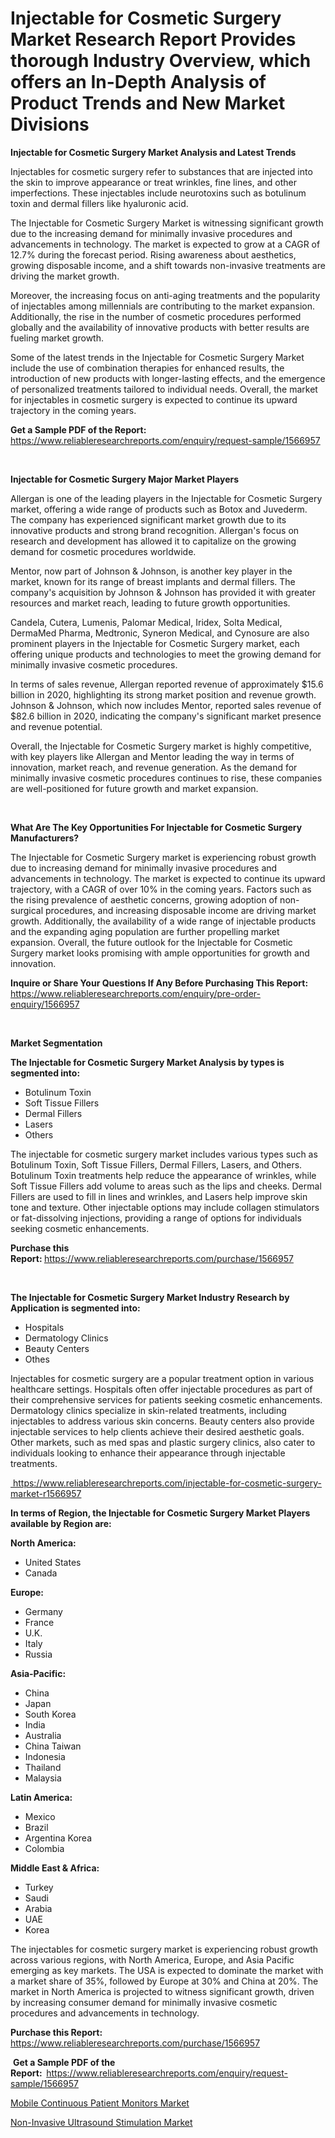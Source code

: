 <p><h1>Injectable for Cosmetic Surgery Market Research Report Provides thorough Industry Overview, which offers an In-Depth Analysis of Product Trends and New Market Divisions</h1></p><p><strong>Injectable for Cosmetic Surgery Market Analysis and Latest Trends</strong></p>
<p><p>Injectables for cosmetic surgery refer to substances that are injected into the skin to improve appearance or treat wrinkles, fine lines, and other imperfections. These injectables include neurotoxins such as botulinum toxin and dermal fillers like hyaluronic acid.</p><p>The Injectable for Cosmetic Surgery Market is witnessing significant growth due to the increasing demand for minimally invasive procedures and advancements in technology. The market is expected to grow at a CAGR of 12.7% during the forecast period. Rising awareness about aesthetics, growing disposable income, and a shift towards non-invasive treatments are driving the market growth.</p><p>Moreover, the increasing focus on anti-aging treatments and the popularity of injectables among millennials are contributing to the market expansion. Additionally, the rise in the number of cosmetic procedures performed globally and the availability of innovative products with better results are fueling market growth.</p><p>Some of the latest trends in the Injectable for Cosmetic Surgery Market include the use of combination therapies for enhanced results, the introduction of new products with longer-lasting effects, and the emergence of personalized treatments tailored to individual needs. Overall, the market for injectables in cosmetic surgery is expected to continue its upward trajectory in the coming years.</p></p>
<p><strong>Get a Sample PDF of the Report:&nbsp;</strong> <a href="https://www.reliableresearchreports.com/enquiry/request-sample/1566957">https://www.reliableresearchreports.com/enquiry/request-sample/1566957</a></p>
<p>&nbsp;</p>
<p><strong>Injectable for Cosmetic Surgery Major Market Players</strong></p>
<p><p>Allergan is one of the leading players in the Injectable for Cosmetic Surgery market, offering a wide range of products such as Botox and Juvederm. The company has experienced significant market growth due to its innovative products and strong brand recognition. Allergan's focus on research and development has allowed it to capitalize on the growing demand for cosmetic procedures worldwide.</p><p>Mentor, now part of Johnson & Johnson, is another key player in the market, known for its range of breast implants and dermal fillers. The company's acquisition by Johnson & Johnson has provided it with greater resources and market reach, leading to future growth opportunities.</p><p>Candela, Cutera, Lumenis, Palomar Medical, Iridex, Solta Medical, DermaMed Pharma, Medtronic, Syneron Medical, and Cynosure are also prominent players in the Injectable for Cosmetic Surgery market, each offering unique products and technologies to meet the growing demand for minimally invasive cosmetic procedures.</p><p>In terms of sales revenue, Allergan reported revenue of approximately $15.6 billion in 2020, highlighting its strong market position and revenue growth. Johnson & Johnson, which now includes Mentor, reported sales revenue of $82.6 billion in 2020, indicating the company's significant market presence and revenue potential.</p><p>Overall, the Injectable for Cosmetic Surgery market is highly competitive, with key players like Allergan and Mentor leading the way in terms of innovation, market reach, and revenue generation. As the demand for minimally invasive cosmetic procedures continues to rise, these companies are well-positioned for future growth and market expansion.</p></p>
<p>&nbsp;</p>
<p><strong>What Are The Key Opportunities For Injectable for Cosmetic Surgery Manufacturers?</strong></p>
<p><p>The Injectable for Cosmetic Surgery market is experiencing robust growth due to increasing demand for minimally invasive procedures and advancements in technology. The market is expected to continue its upward trajectory, with a CAGR of over 10% in the coming years. Factors such as the rising prevalence of aesthetic concerns, growing adoption of non-surgical procedures, and increasing disposable income are driving market growth. Additionally, the availability of a wide range of injectable products and the expanding aging population are further propelling market expansion. Overall, the future outlook for the Injectable for Cosmetic Surgery market looks promising with ample opportunities for growth and innovation.</p></p>
<p><strong>Inquire or Share Your Questions If Any Before Purchasing This Report:</strong> <a href="https://www.reliableresearchreports.com/enquiry/pre-order-enquiry/1566957">https://www.reliableresearchreports.com/enquiry/pre-order-enquiry/1566957</a></p>
<p>&nbsp;</p>
<p><strong>Market Segmentation</strong></p>
<p><strong>The Injectable for Cosmetic Surgery Market Analysis by types is segmented into:</strong></p>
<p><ul><li>Botulinum Toxin</li><li>Soft Tissue Fillers</li><li>Dermal Fillers</li><li>Lasers</li><li>Others</li></ul></p>
<p><p>The injectable for cosmetic surgery market includes various types such as Botulinum Toxin, Soft Tissue Fillers, Dermal Fillers, Lasers, and Others. Botulinum Toxin treatments help reduce the appearance of wrinkles, while Soft Tissue Fillers add volume to areas such as the lips and cheeks. Dermal Fillers are used to fill in lines and wrinkles, and Lasers help improve skin tone and texture. Other injectable options may include collagen stimulators or fat-dissolving injections, providing a range of options for individuals seeking cosmetic enhancements.</p></p>
<p><strong>Purchase this Report:&nbsp;</strong><a href="https://www.reliableresearchreports.com/purchase/1566957">https://www.reliableresearchreports.com/purchase/1566957</a></p>
<p>&nbsp;</p>
<p><strong>The Injectable for Cosmetic Surgery Market Industry Research by Application is segmented into:</strong></p>
<p><ul><li>Hospitals</li><li>Dermatology Clinics</li><li>Beauty Centers</li><li>Othes</li></ul></p>
<p><p>Injectables for cosmetic surgery are a popular treatment option in various healthcare settings. Hospitals often offer injectable procedures as part of their comprehensive services for patients seeking cosmetic enhancements. Dermatology clinics specialize in skin-related treatments, including injectables to address various skin concerns. Beauty centers also provide injectable services to help clients achieve their desired aesthetic goals. Other markets, such as med spas and plastic surgery clinics, also cater to individuals looking to enhance their appearance through injectable treatments.</p></p>
<p><a href="https://www.reliableresearchreports.com/injectable-for-cosmetic-surgery-market-r1566957">&nbsp;https://www.reliableresearchreports.com/injectable-for-cosmetic-surgery-market-r1566957</a></p>
<p><strong>In terms of Region, the Injectable for Cosmetic Surgery Market Players available by Region are:</strong></p>
<p>
    <p> <strong> North America: </strong>
        <ul>
            <li>United States</li>
            <li>Canada</li>
        </ul>
        </p> 
    <p> <strong> Europe: </strong>
        <ul>
            <li>Germany</li>
            <li>France</li>
            <li>U.K.</li>
            <li>Italy</li>
            <li>Russia</li>
        </ul>
        </p> 
    <p> <strong> Asia-Pacific: </strong>
        <ul>
            <li>China</li>
            <li>Japan</li>
            <li>South Korea</li>
            <li>India</li>
            <li>Australia</li>
            <li>China Taiwan</li>
            <li>Indonesia</li>
            <li>Thailand</li>
            <li>Malaysia</li>
        </ul>
        </p> 
    <p> <strong> Latin America: </strong>
        <ul>
            <li>Mexico</li>
            <li>Brazil</li>
            <li>Argentina Korea</li>
            <li>Colombia</li>
        </ul>
        </p> 
    <p> <strong> Middle East & Africa: </strong>
        <ul>
            <li>Turkey</li>
            <li>Saudi</li>
            <li>Arabia</li>
            <li>UAE</li>
            <li>Korea</li>
        </ul>
    </p>
    </p>
<p><p>The injectables for cosmetic surgery market is experiencing robust growth across various regions, with North America, Europe, and Asia Pacific emerging as key markets. The USA is expected to dominate the market with a market share of 35%, followed by Europe at 30% and China at 20%. The market in North America is projected to witness significant growth, driven by increasing consumer demand for minimally invasive cosmetic procedures and advancements in technology.</p></p>
<p><strong>Purchase this Report: </strong><a href="https://www.reliableresearchreports.com/purchase/1566957">https://www.reliableresearchreports.com/purchase/1566957</a></p>
<p>&nbsp;<strong>Get a Sample PDF of the Report:&nbsp;&nbsp;</strong><a href="https://www.reliableresearchreports.com/enquiry/request-sample/1566957">https://www.reliableresearchreports.com/enquiry/request-sample/1566957</a></p>
<p><strong></strong></p>
<p><p><a href="https://github.com/markusgodoy/Market-Research-Report-List-3/blob/main/mobile-continuous-patient-monitors-market.md">Mobile Continuous Patient Monitors Market</a></p><p><a href="https://github.com/luckyshygirl/Market-Research-Report-List-4/blob/main/non-invasive-ultrasound-stimulation-market.md">Non-Invasive Ultrasound Stimulation Market</a></p></p>